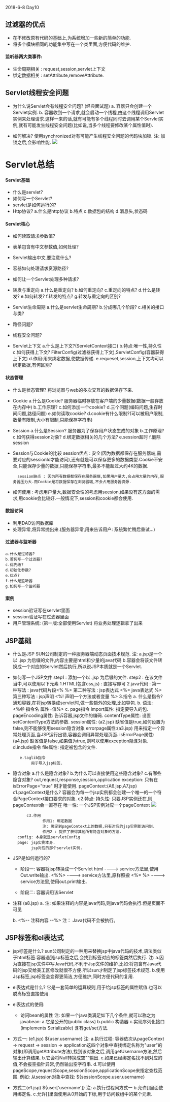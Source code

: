2018-6-8  Day10

## 过滤器的优点
- 在不修改原有代码的基础上,为系统增加一些新的简单的功能.
- 将多个模块相同的功能集中写在一个类里面,方便代码的维护.


#### 监听器两大类事件:
- 生命周期相关 : request,session,servlet上下文
- 绑定数据相关 : setAttribute,removeAttribute.

## Servlet线程安全问题
- 为什么说Servlet会有线程安全问题?   (经典面试题)
	a. 容器只会创建一个Servlet实例.
	b. 容器收到一个请求,就会启动一个线程,由这个线程调用Servlet实例来处理请求.这样一来的话,就有可能有多个线程同时去调用某个Servlet实例,就有可能发生线程安全问题(比如说,当多个线程要修改某个属性值时).

- 如何解决?
	使用synchronized对有可能产生线程安全问题的代码块加锁.
	注: 加锁之后,会影响性能.
![](day10.png)

# Servlet总结
#### Servlet基础
- 什么是servlet?
- 如何写一个Servlet?
- servlet是如何运行的?
- Http协议?
	a.什么是http协议
	b.特点
	c.数据包的结构
	d.消息头,状态码

#### Servlet核心
- 如何读取请求参数值?
- 表单包含有中文参数值,如何处理?
- Servlet输出中文,要注意什么?
- 容器如何处理请求资源路径?
- 如何让一个Servlet处理多种请求?

- 转发与重定向
	a.什么是重定向?
	b.如何重定向?
	c.重定向的特点?
	d.什么是转发?
	e.如何转发?
	f.转发的特点?
	g.转发与重定向的区别?

- Servlet生命周期
	a.什么是servlet生命周期?
	b.分成哪几个阶段?
	c.相关的接口与类?

- 路径问题?
- 线程安全问题?
- Servlet上下文
	a.什么是上下文?(ServletContext接口)
	b.特点:唯一性,持久性
	c.如何获得上下文? FilterConfig(过滤器获得上下文),ServletConfig(容器获得上下文)
	d.作用:用来绑定数据,使数据传递.
	e.requeset,session,上下文均可以绑定数据,有何区别?

#### 状态管理
- 什么是状态管理?
	将浏览器与web的多次交互的数据保存下来.

- Cookie
	a.什么是Cookie? 服务器临时存放在客户端的少量数据(数据一般存放在内存中)
	b.工作原理?
	c.如何添加一个cookie?
	d.三个问题(编码问题,生存时间问题,路径问题)
	e.如何读取cookie?
	d.cookie有什么限制?(可以被用户限制,数量有限制,大小有限制,只能保存字符串)

- Session
	a.什么是Session? 服务器为了保存用户状态生成的对象
	b.工作原理?
	c.如何获得session对象?
	d.绑定数据相关的几个方法?
	e.session超时
	f.删除session

- Session与Cookie的比较
		session优点 : 安全(因为数据都保存在服务器端,需要对应的sessionId才能访问),还有就是可以保存更多的数据类型.Cookie不安全,只能保存少量的数据,只能保存字符串,最多不能超过大约4K的数据.

		session缺点 : 因为所有数据都保存在服务器端,如果用户量大,会占用大量的内存,服务器压力大.而Cookie是将数据保存在浏览器端,不会占用服务器资源.

- 如何使用 :
		考虑用户量大,数据安全性的考虑用seesion,如果没有这方面的需求,用cookie会比较好.一般情况下,session和cookie都会使用.

#### 数据访问
- 利用DAO访问数据库
- 处理异常,将异常抛出来.(服务器异常,用来告诉用户: 系统繁忙稍后重试...)

#### 过滤器与监听器
	a.什么是过滤器?
	b.若何写一个过滤器?
	c.优先级?
	d.初始化参数?
	e.优点?
	f.什么是监听器
	g.如何写一个监听器

#### 案例
- session验证写在servlet里面
- session验证写在过滤器里面
- 用户管理系统:
        (第一版:全部使用Servlet)
        将业务处理逻辑拿了出来

## JSP基础
- 什么是JSP
	  SUN公司制定的一种服务器端动态页面技术规范.
	  注:
		a.jsp是一个以 .jsp 为后缀的文件,内容主要是html和少量的java代码
		b.容器会将该文件转换成一个对应的Servlet然后执行,所以说JSP本质就是一个Servlet.

- 如何写一个JSP文件
	step1 : 添加一个以 .jsp 为后缀的文件.
	step2 : 在该文件当中,可以使用以下元素
	   1.HTML(包含css,js) : 直接写即可
	   2.java代码 :
	     第一种写法 : java代码片段<% %>
		 第二种写法 : jsp表达式 <%= java表达式 %>
		 第三种写法 : jsp声明 <%! 声明一个方法或者变量 %>
	   3.指令
	   	 a. 什么是指令?
		    通知容器,在将jsp转换成servlet时,做一些额外的处理,比如导包.
		 b. 语法:
		 	<%@ 指令名 属性=值%>
		 c. page指令
		      import属性: 指定要导入的包.
			  pageEncoding属性: 告诉容器,jsp文件的编码.
			  contentType属性: 设置setContentType方法的参数.
			  session属性: (a2.jsp)
			  缺省值是true,如何设置为false,则不能够使用session隐含对象
			  errorpage属性:(a3.jsp)
			  				用来指定一个异常处理页面,当JSP运行出错,容器会调用异常处理页面.
			  isErrorPage属性:(a4.jsp)
			  			    缺省值是false,如果值为true,则可以使用exception隐含对象.
		 d.include指令
		 	  file属性: 指定被包含的文件.

		 e.taglib指令
		 	  用于导入jsp标签.

- 隐含对象
		a.什么是隐含对象?
		b.为什么可以直接使用这些隐含对象?
		c.有哪些隐含对象?
		out,request,response,session,application
		exception: 只有在isErrorPage="true" 时才能使用.
		pageContext:(A6.jsp,A7.jsp)
			c1.pageContext是什么?
			容器会为每一个jsp实例都会创建一个唯一的一个符合PageContext接口要求的对象.
			c2.特点:
			       持久性: 只要JSP实例还在,则pageContext会一直存在
				   唯一性: 一个JSP实例对应一个pageContext
![](pageContext.png)

			c3.作用
				   作用1: 绑定数据
				   注: 绑定到pageContext上的数据,只有对应的jsp实例能访问到.
				   作用2 : 提供了获得其他所有隐含对象的方法.
		config: 本身就是servletConfig
		page: jsp实例本身.
			  jsp对应的那个servlet实例.

- JSP是如何运行的?
	- 阶段一: 容器将jsp转换成一个Servlet
	  html ----> service方法里,使用Out.write输出.
	  <%%> ----> service方法里,原样照搬
	  <%= %> ----> service方法里,使用out.print输出.

	- 阶段二: 容器调用该Servlet

- 注释 (a8.jsp)
	a. <!-- 注释内容 -->
  	注: 
	     如果注释的内容是java代码,则java代码会执行.但是页面不可见

	b. <%-- 注释内容 --%>
	注：
		 Java代码不会被执行。

## JSP标签和el表达式
- jsp标签是什么?
  sun公司制定的一种用来替换jsp中java代码的技术,语法类似于html标签.容器遇到jsp标签之后,会找到标签对应的标签类然后执行.
      注:
         a.因为直接在jsp文件中写Java代码,不利于Jsp文件的维护.比如:将包含有Java代码的jsp交给美工区修改就很不方便.所以sun才制定了jsp标签技术规范.
		 b.使用Jsp标签,jsp标签会变得更简洁,方便维护,同时方便代码的复用.

- el表达式是什么?
  它是一套简单的运算规则,用于给jsp标签的属性赋值.也可以脱离标签直接使用.

- el表达式的使用:
  - 访问bean的属性
  	  注:
	     如果一个java类满足如下几个条件,就可以称之为javabean:
		 a.它是公开的(public class)
		 b.public 构造器
		 c.实现序列化接口(implements Serializable)
		 含有get/set方法.

- 方式一: (e1.jsp)
		${user.username}
		注:
		   a.执行过程:
		   容器依次从pageContext -> request -> session -> application这四个对象中查找绑定名称为"user"的对象(即调用getAttribute方法),找到该对象之后,调用getUsername方法,然后输出计算结果.
		   b.它会将Null转换成空""输出.
		   c.如果已经绑定名找不到对应的值,不会报空指针异常,仍然输出空字符串.
		   d.可以使用pageScope,requestScope,sessionScope,applicationScope来指定查找范围.
		   例如: 从session对象中查找:
		   ${sessionScope.user.username}

- 方式二(e1.jsp)
		${user['username']}
		注:
			a.执行过程同方式一
			b.允许[]里面使用绑定名.
			c.允许[]里面使用从0开始的下标,用于访问数组中的某个元素. 